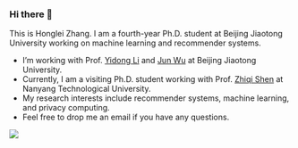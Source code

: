### Hi there 👋

<!--
**hongleizhang/hongleizhang** is a ✨ _special_ ✨ repository because its `README.md` (this file) appears on your GitHub profile.

Here are some ideas to get you started:

- 🔭 I’m currently working on ...
- 🌱 I’m currently learning ...
- 👯 I’m looking to collaborate on ...
- 🤔 I’m looking for help with ...
- 💬 Ask me about ...
- 📫 How to reach me: ...
- 😄 Pronouns: ...
- ⚡ Fun fact: ...
-->

This is Honglei Zhang. I am a fourth-year Ph.D. student at Beijing Jiaotong University working on machine learning and recommender systems.

- I’m working with Prof. [Yidong Li](https://faculty.bjtu.edu.cn/8408/) and [Jun Wu](https://faculty.bjtu.edu.cn/8620/) at Beijing Jiaotong University.
- Currently, I am a visiting Ph.D. student working with Prof. [Zhiqi Shen](https://personal.ntu.edu.sg/zqshen/) at Nanyang Technological University.
- My research interests include recommender systems, machine learning, and privacy computing.
- Feel free to drop me an email if you have any questions.

![](https://github-readme-stats.vercel.app/api?username=hongleizhang)

